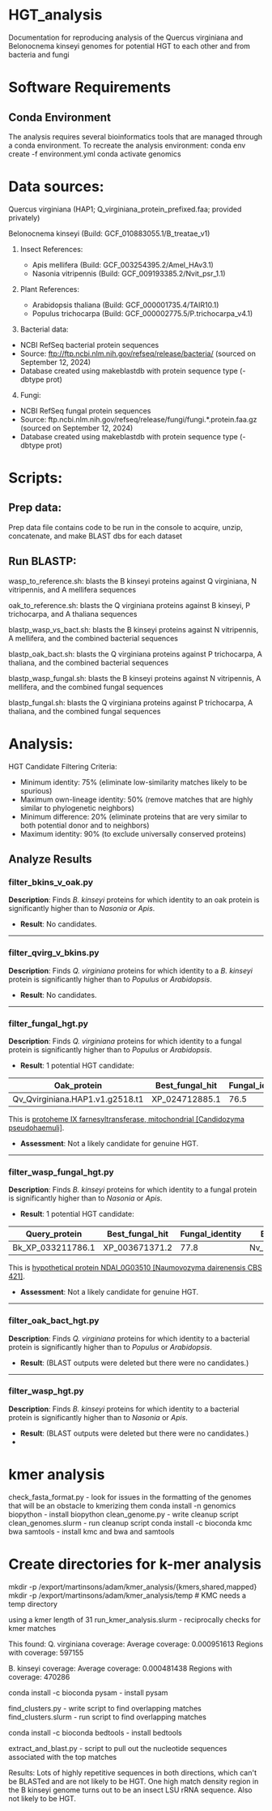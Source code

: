 # HGT_analysis
Documentation for reproducing analysis of the Quercus virginiana and Belonocnema kinseyi genomes for potential HGT to each other and from bacteria and fungi


# Software Requirements
## Conda Environment
The analysis requires several bioinformatics tools that are managed through a conda environment. To recreate the analysis environment:
conda env create -f environment.yml
conda activate genomics

# Data sources: 

Quercus virginiana (HAP1; Q_virginiana_protein_prefixed.faa; provided privately)

Belonocnema kinseyi (Build: GCF_010883055.1/B_treatae_v1)
1. Insect References:
   - Apis mellifera (Build: GCF_003254395.2/Amel_HAv3.1)
   - Nasonia vitripennis (Build: GCF_009193385.2/Nvit_psr_1.1)
2. Plant References:
   - Arabidopsis thaliana (Build: GCF_000001735.4/TAIR10.1)
   - Populus trichocarpa (Build: GCF_000002775.5/P.trichocarpa_v4.1)

3. Bacterial data:
- NCBI RefSeq bacterial protein sequences
- Source: ftp://ftp.ncbi.nlm.nih.gov/refseq/release/bacteria/ (sourced on September 12, 2024)
- Database created using makeblastdb with protein sequence type (-dbtype prot)


  
4. Fungi:
- NCBI RefSeq fungal protein sequences
- Source: ftp.ncbi.nlm.nih.gov/refseq/release/fungi/fungi.*.protein.faa.gz (sourced on September 12, 2024)
- Database created using makeblastdb with protein sequence type (-dbtype prot)

# Scripts: 

## Prep data:
Prep data file contains code to be run in the console to acquire, unzip, concatenate, and make BLAST dbs for each dataset

## Run BLASTP:
wasp_to_reference.sh:
blasts the B kinseyi proteins against Q virginiana, N vitripennis, and A mellifera sequences

oak_to_reference.sh:
blasts the Q virginiana proteins against B kinseyi, P trichocarpa, and A thaliana sequences

blastp_wasp_vs_bact.sh:
blasts the B kinseyi proteins against N vitripennis, A mellifera, and the combined bacterial sequences

blastp_oak_bact.sh:
blasts the Q virginiana proteins against P trichocarpa, A thaliana, and the combined bacterial sequences

blastp_wasp_fungal.sh: 
blasts the B kinseyi proteins against N vitripennis, A mellifera, and the combined fungal sequences

blastp_fungal.sh:
blasts the Q virginiana proteins against P trichocarpa, A thaliana, and the combined fungal sequences

# Analysis:

HGT Candidate Filtering Criteria:
- Minimum identity: 75% (eliminate low-similarity matches likely to be spurious)
- Maximum own-lineage identity: 50% (remove matches that are highly similar to phylogenetic neighbors)
- Minimum difference: 20% (eliminate proteins that are very similar to both potential donor and to neighbors)
- Maximum identity: 90% (to exclude universally conserved proteins)

## Analyze Results

### filter_bkins_v_oak.py
**Description**: Finds *B. kinseyi* proteins for which identity to an oak protein is significantly higher than to *Nasonia* or *Apis*.

- **Result**: No candidates.

---

### filter_qvirg_v_bkins.py
**Description**: Finds *Q. virginiana* proteins for which identity to a *B. kinseyi* protein is significantly higher than to *Populus* or *Arabidopsis*.

- **Result**: No candidates.

---

### filter_fungal_hgt.py
**Description**: Finds *Q. virginiana* proteins for which identity to a fungal protein is significantly higher than to *Populus* or *Arabidopsis*.

- **Result**: 1 potential HGT candidate:

| Oak_protein                            | Best_fungal_hit      | Fungal_identity | Best_plant_hit           | Plant_identity | Difference |
|----------------------------------------|----------------------|-----------------|--------------------------|----------------|------------|
| Qv_Qvirginiana.HAP1.v1.g2518.t1       | XP_024712885.1       | 76.5            | Pt_XP_052308549.1        | 42.2           | 34.2       |

This is [protoheme IX farnesyltransferase, mitochondrial [Candidozyma pseudohaemuli]](https://www.ncbi.nlm.nih.gov/protein/XP_024712885.1/).

- **Assessment**: Not a likely candidate for genuine HGT.

---

### filter_wasp_fungal_hgt.py
**Description**: Finds *B. kinseyi* proteins for which identity to a fungal protein is significantly higher than to *Nasonia* or *Apis*.

- **Result**: 1 potential HGT candidate:

| Query_protein           | Best_fungal_hit      | Fungal_identity | Best_insect_hit       | Insect_identity | Difference |
|--------------------------|----------------------|-----------------|-----------------------|-----------------|------------|
| Bk_XP_033211786.1       | XP_003671371.2       | 77.8            | Nv_XP_031779649.1     | 48.1            | 29.7       |

This is [hypothetical protein NDAI_0G03510 [Naumovozyma dairenensis CBS 421]](https://www.ncbi.nlm.nih.gov/protein/XP_003671371.2/).

- **Assessment**: Not a likely candidate for genuine HGT.

---

### filter_oak_bact_hgt.py
**Description**: Finds *Q. virginiana* proteins for which identity to a bacterial protein is significantly higher than to *Populus* or *Arabidopsis*.

- **Result**: (BLAST outputs were deleted but there were no candidates.)

---

### filter_wasp_hgt.py
**Description**: Finds *B. kinseyi* proteins for which identity to a bacterial protein is significantly higher than to *Nasonia* or *Apis*.

- **Result**: (BLAST outputs were deleted but there were no candidates.)
- 

# kmer analysis

check_fasta_format.py - look for issues in the formatting of the genomes that will be an obstacle to kmerizing them
conda install -n genomics biopython - install biopython
clean_genome.py - write cleanup script
clean_genomes.slurm - run cleanup script
conda install -c bioconda kmc bwa samtools - install kmc and bwa and samtools

# Create directories for k-mer analysis
mkdir -p /export/martinsons/adam/kmer_analysis/{kmers,shared,mapped}
mkdir -p /export/martinsons/adam/kmer_analysis/temp  # KMC needs a temp directory

using a kmer length of 31
run_kmer_analysis.slurm - reciprocally checks for kmer matches

This found: 
Q. virginiana coverage:
Average coverage: 0.000951613
Regions with coverage: 597155

B. kinseyi coverage:
Average coverage: 0.000481438
Regions with coverage: 470286

conda install -c bioconda pysam - install pysam

find_clusters.py - write script to find overlapping matches 
find_clusters.slurm - run script to find overlapping matches

conda install -c bioconda bedtools - install bedtools

extract_and_blast.py - script to pull out the nucleotide sequences associated with the top matches

Results: 
Lots of highly repetitive sequences in both directions, which can't be BLASTed and are not likely to be HGT. One high match density region in the B kinseyi genome turns out to be an insect LSU rRNA sequence. Also not likely to be HGT.
